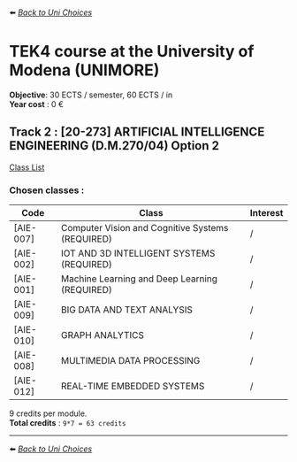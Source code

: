 ⬅️ *[ Back to Uni Choices](./README.md)*

# TEK4 course at the University of Modena (UNIMORE)

**Objective**: 30 ECTS / semester, 60 ECTS / in <br />
**Year cost** : 0 €  


<!-- ##  Track 1 : [20-273] ARTIFICIAL INTELLIGENCE ENGINEERING (D.M.270/04) Option 1
[Class List](https://unimore.coursecatalogue.cineca.it/corsi/2023/10861/insegnamenti/10001?schemaid=20866)

| Code     | Class                                                              | Interest |
|----------|--------------------------------------------------------------------|------|
| [AIE-007]| Computer Vision and Cognitive Systems (REQUIRED)                   |  /   |
| [AIE-001]| Machine Learning and Deep Learning (REQUIRED)                      |  /   |
| [AIE-008]| Multimedia Data Processing (REQUIRED)                               |  /   |

--- -->

## Track 2 : [20-273] ARTIFICIAL INTELLIGENCE ENGINEERING (D.M.270/04) Option 2
[Class List](https://unimore.coursecatalogue.cineca.it/corsi/2023/10861/insegnamenti/10000?schemaid=20865)

### **Chosen classes :**

| Code     | Class                                                              | Interest |
|----------|--------------------------------------------------------------------|------|
| [AIE-007]| Computer Vision and Cognitive Systems (REQUIRED)                   |  /   |
| [AIE-002]| IOT AND 3D INTELLIGENT SYSTEMS (REQUIRED)                          |  /   |
| [AIE-001]| Machine Learning and Deep Learning (REQUIRED)                      |  /   |
| [AIE-009]| BIG DATA AND TEXT ANALYSIS                                         |  /   |
| [AIE-010]| GRAPH ANALYTICS                                                    |  /   |
| [AIE-008]| MULTIMEDIA DATA PROCESSING                                         |  /   |
| [AIE-012]| REAL-TIME EMBEDDED SYSTEMS                                         |  /   |

9 credits per module.<br />
**Total credits** : `9*7 = 63 credits` 

---

⬅️ *[ Back to Uni Choices](./README.md)*
